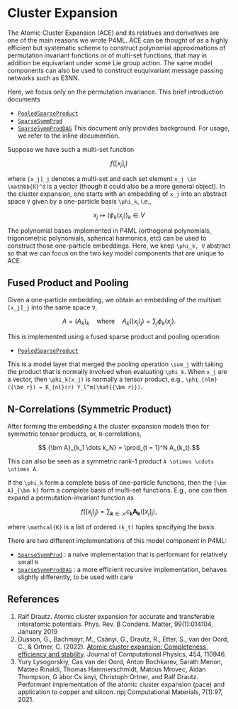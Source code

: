 # Cluster Expansion

The Atomic Cluster Expansion (ACE) and its relatives and derivatives are one of the main reasons we wrote P4ML. 
ACE can be thought of as a highly efficient but systematic scheme to construct polynomial approximations of permutation invariant functions or of multi-set functions, that may in addition be equivariant under some Lie group action. The same model components can also be used to construct euquivariant message passing networks such as E3NN. 

Here, we focus only on the permutation invariance. This brief introduction documents 
- [`PooledSparseProduct`](@ref)
- [`SparseSymmProd`](@ref)
- [`SparseSymmProdDAG`](@ref) 
This document only provides background. For usage, we refer to the inline documention. 



Suppose we have such a multi-set function
```math 
    f( [x_j]_j )
```
where ``[x_j]_j`` denotes a multi-set and each set element ``x_j \in \mathbb{R}^d`` is a vector (though it could also be a more general object). In the cluster expansion, one starts with an embedding of ``x_j`` into an abstract space ``V`` given by a one-particle basis ``\phi_k``, i.e., 
```math 
    x_j \mapsto (\phi_k(x_j))_k \in V
```
The polynomial bases implemented in P4ML (orthogonal polynomials, trigonometric polynomials, spherical harmonics, etc) can be used to construct those one-particle embeddings. Here, we keep ``\phi_k, V`` abstract so that we can focus on the two key model components that are unique to ACE. 

## Fused Product and Pooling

Given a one-particle embedding, we obtain an embedding of the multiset ``[x_j]_j`` into the same space ``V``, 
```math
   A = (A_k)_k \quad \text{where} \quad 
   A_k( [x_j]_j ) = \sum_j \phi_k(x_j).
```
This is implemented using a fused sparse product and pooling operation:
- [`PooledSparseProduct`](@ref)

This is a model layer that merged the pooling operation ``\sum_j`` with taking the product that is normally involved when evaluating ``\phi_k``. When ``x_j`` are a vector, then ``\phi_k(x_j)`` is normally a tensor product, e.g., ``\phi_{nlm}({\bm r}) = R_{nl}(r) Y_l^m(\hat{{\bm r}})``. 

## N-Correlations (Symmetric Product)

After forming the embedding ``A`` the cluster expansion models then for symmetric tensor products, or, ``N``-correlations, 
```math
   {\bm A}_{k_1 \dots k_N} = \prod_{t = 1}^N A_{k_t}.
```
This can also be seen as a symmetric rank-1 product ``A \otimes \cdots \otimes A``. 

If the ``\phi_k`` form a complete basis of one-particle functions, then the ``{\bm A}_{\bm k}`` form a complete basis of multi-set functions. E.g., one can then expand a permutation-invariant function as 
```math
   f([x_j]_j) = \sum_{\bm k \in \mathcal{K}} c_{\bm k} {\bm A}_{\bm k}([x_j]_j),
```
where ``\mathcal{K}`` is a list of ordered ``(k_t)`` tuples specifying the basis. 

There are two different implementations of this model component in P4ML: 
- [`SparseSymmProd`](@ref) : a naive implementation that is performant for relatively small ``N``
- [`SparseSymmProdDAG`](@ref) : a more efficient recursive implementation, behaves slightly differently, to be used with care




## References

1. Ralf Drautz. Atomic cluster expansion for accurate and transferable interatomic potentials. Phys. Rev. B Condens. Matter, 99(1):014104, January 2019
2. Dusson, G., Bachmayr, M., Csányi, G., Drautz, R., Etter, S., van der Oord, C., & Ortner, C. (2022). [Atomic cluster expansion: Completeness, efficiency and stability](https://arxiv.org/pdf/1911.03550.pdf). Journal of Computational Physics, 454, 110946.
3. Yury Lysogorskiy, Cas van der Oord, Anton Bochkarev, Sarath Menon, Matteo Rinaldi, Thomas Hammerschmidt, Matous Mrovec, Aidan Thompson, G ́abor Cs ́anyi, Christoph Ortner, and Ralf Drautz. Performant implementation of the atomic cluster expansion (pace) and application to copper and silicon. npj Computational Materials, 7(1):97, 2021.
